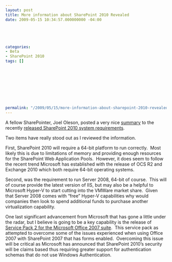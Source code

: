 ```yaml
---
layout: post
title: More information about SharePoint 2010 Revealed
date: 2009-05-15 10:34:57.000000000 -04:00





categories:
- Beta
- SharePoint 2010
tags: []

  


  
  
  
  
  
permalink: "/2009/05/15/more-information-about-sharepoint-2010-revealed/"
---
```

A fellow SharePointer, Joel Oleson, posted a very nice [summary](http://www.sharepointjoel.com/Lists/Posts/Post.aspx?ID=224) to the recently [released SharePoint 2010 system requirements](http://blogs.msdn.com/sharepoint/archive/2009/05/07/announcing-sharepoint-server-2010-preliminary-system-requirements.aspx).

Two items have really stood out as I reviewed the information.

First, SharePoint 2010 will require a 64-bit platform to run correctly.&nbsp; Most likely this is due to limitations of memory and providing enough resources for the SharePoint Web Application Pools.&nbsp; However, it does seem to follow the recent trend Microsoft has established with the release of OCS R2 and Exchange 2010 which both require 64-bit operating systems.

Second, was the requirement to run Server 2008, 64-bit of course.&nbsp; This will of course provide the latest version of IIS, but may also be a helpful to Microsoft Hyper-V to start cutting into the VMWare market share.&nbsp; Given that Server 2008 comes with “free” Hyper-V capabilities why would companies then look to spend additional funds to purchase another virtualization capability.

One last significant advancement from Microsoft that has gone a little under the radar, but I believe is going to be a key capability is the release of [Service Pack 2 for the Microsoft Office 2007 suite](http://blogs.technet.com/office_sustained_engineering/archive/2009/04/16/service-pack-2-for-the-2007-microsoft-office-system-due-to-ship-april-28th.aspx).&nbsp; This service pack as attempted to overcome some of the issues experienced when using Office 2007 with SharePoint 2007 that has forms enabled.&nbsp; Overcoming this issue will be critical as Microsoft has announced that SharePoint 2010’s security will be claims based thus requiring greater support for authentication schemas that do not use Windows Authentication.

